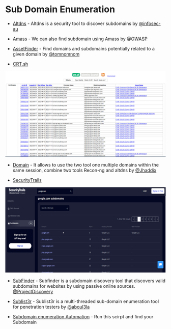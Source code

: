 # Sub Domain Enumeration

- [Altdns](https://github.com/infosec-au/altdns) - Altdns is a security tool to discover subdomains by [@infosec-au](https://github.com/infosec-au)

- [Amass](https://github.com/OWASP/Amass) - We can also find subdomain using Amass by [@OWASP](https://github.com/OWASP/Amass)

- [AssetFinder](https://github.com/tomnomnom/assetfinder) -  Find domains and subdomains potentially related to a given domain by [@tomnomnom](https://github.com/tomnomnom)

- [CRT.sh](https://crt.sh/)

![Screenshot](/Assets/crt.sh.png)

- [Domain](https://github.com/jhaddix/domain) - It allows to use the two tool one multiple domains within the same session, combine two tools Recon-ng and altdns by [@Jhaddix](https://github.com/jhaddix)

- [SecurityTrails](https://securitytrails.com/)

![Screenshot](/Assets/securitytrails.png)

- [SubFinder](https://github.com/projectdiscovery/subfinder) -  Subfinder is a subdomain discovery tool that discovers valid subdomains for websites by using passive online sources.
[@ProjectDiscovery](https://github.com/projectdiscovery)

- [Sublist3r](https://github.com/aboul3la/Sublist3r) -  Sublist3r is a multi-threaded sub-domain enumeration tool for penetration testers by [@aboul3la](https://github.com/aboul3la)

- [Subdomain enumeration Automation](SubdomainScript/) - Run this scirpt and find your Subdomain
